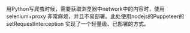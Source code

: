 用Python写爬虫时候，需要获取浏览器中network中的内容时，使用selenium+proxy
非常麻烦，并且不易部署。此处使用nodejs的Puppeteer的setRequestInterception
实现了一个轻量级、已部署的方式。